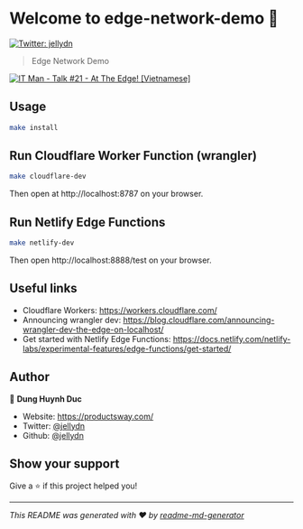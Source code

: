 # Welcome to edge-network-demo 👋

[![Twitter: jellydn](https://img.shields.io/twitter/follow/jellydn.svg?style=social)](https://twitter.com/jellydn)

> Edge Network Demo

[![IT Man - Talk #21 - At The Edge! [Vietnamese]](https://i.ytimg.com/vi/hFcdh4M7XG4/hqdefault.jpg)](https://www.youtube.com/watch?v=hFcdh4M7XG4)

## Usage

```sh
make install
```

## Run Cloudflare Worker Function (wrangler)

```sh
make cloudflare-dev
```

Then open at http://localhost:8787 on your browser.

## Run Netlify Edge Functions

```sh
make netlify-dev
```

Then open http://localhost:8888/test on your browser.

## Useful links

- Cloudflare Workers: https://workers.cloudflare.com/
- Announcing wrangler dev: https://blog.cloudflare.com/announcing-wrangler-dev-the-edge-on-localhost/
- Get started with Netlify Edge Functions:
  https://docs.netlify.com/netlify-labs/experimental-features/edge-functions/get-started/

## Author

👤 **Dung Huynh Duc**

- Website: https://productsway.com/
- Twitter: [@jellydn](https://twitter.com/jellydn)
- Github: [@jellydn](https://github.com/jellydn)

## Show your support

Give a ⭐️ if this project helped you!

---

_This README was generated with ❤️ by [readme-md-generator](https://github.com/kefranabg/readme-md-generator)_

